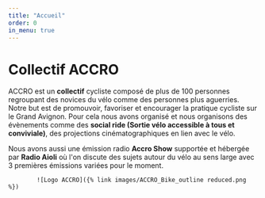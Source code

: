 ```yaml
---
title: "Accueil"
order: 0
in_menu: true
---
```

# Collectif ACCRO  


ACCRO est un **collectif**  cycliste composé de plus de 100 personnes regroupant des novices du vélo comme des personnes plus aguerries. Notre but est de promouvoir, favoriser et encourager la pratique cycliste sur le Grand Avignon. Pour cela nous avons organisé et nous organisons des évènements comme des **social ride (Sortie vélo accessible à tous et conviviale)**, des projections cinématographiques en lien avec le vélo.

Nous avons aussi une émission radio **Accro Show** supportée et hébergée par **Radio Aioli** où l'on discute des sujets autour du vélo au sens large avec 3 premières émissions variées pour le moment. 

            ![Logo ACCRO]({% link images/ACCRO_Bike_outline reduced.png %}) 
